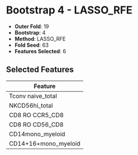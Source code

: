 # Bootstrap 4 - LASSO_RFE

- **Outer Fold**: 19
- **Bootstrap**: 4
- **Method**: LASSO_RFE
- **Fold Seed**: 63
- **Features Selected**: 6

## Selected Features

| Feature |
|---------|
| Tconv naive_total |
| NKCD56hi_total |
| CD8 RO CCR5_CD8 |
| CD8 RO CD56_CD8 |
| CD14mono_myeloid |
| CD14+16+mono_myeloid |
